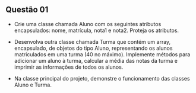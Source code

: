 ## Questão 01

- Crie uma classe chamada Aluno com os seguintes atributos encapsulados:
nome, matrícula, nota1 e nota2. Proteja os atributos.

- Desenvolva outra classe chamada Turma que contém um array,
encapsulado, de objetos do tipo Aluno, representando os alunos
matriculados em uma turma (40 no máximo). Implemente métodos para
adicionar um aluno à turma, calcular a média das notas da turma e imprimir
as informações de todos os alunos.

- Na classe principal do projeto, demonstre o funcionamento das classes
Aluno e Turma.
